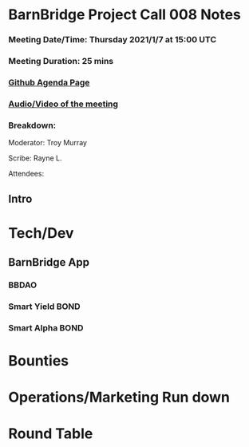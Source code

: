 # BarnBridge Project Call 008 Notes 
### Meeting Date/Time: Thursday 2021/1/7 at 15:00 UTC
### Meeting Duration: 25 mins
### [Github Agenda Page](https://github.com/BarnBridge/BarnBridge-PM/issues/11)
### [Audio/Video of the meeting](https://www.youtube.com/watch?v=MZsCqMeeWaM)
### Breakdown:

Moderator: Troy Murray

Scribe: Rayne L.

Attendees: 

## Intro

# Tech/Dev
## BarnBridge App
### BBDAO
### Smart Yield BOND
### Smart Alpha BOND
# Bounties
# Operations/Marketing Run down
# Round Table
